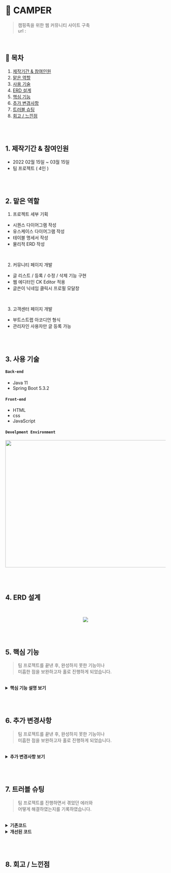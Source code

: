 # :pushpin: CAMPER
> 캠핑족을 위한 웹 커뮤니티 사이트 구축  
> url : 

</br>

## :bookmark: 목차
1. [제작기간 & 참여인원](#1-제작기간--참여인원)
2. [맡은 역할](#2-맡은-역할)
3. [사용 기술](#3-사용-기술)
4. [ERD 설계](#4-ERD-설계)
5. [핵심 기능](#5-핵심-기능)
6. [추가 변경사항](#6-추가-변경사항)
7. [트러블 슈팅](#7-트러블-슈팅)
8. [회고 / 느낀점](#8-회고--느낀점)

</br></br>

## 1. 제작기간 & 참여인원
- 2022 02월 15일 ~ 03월 15일
- 팀 프로젝트 ( 4인 )

</br></br>

## 2. 맡은 역할
1. 프로젝트 세부 기획
  - 시퀀스 다이어그램 작성
  - 유스케이스 다이어그램 작성
  - 테이블 명세서 작성
  - 물리적 ERD 작성

</br>

2. 커뮤니티 페이지 개발
  - 글 리스트 / 등록 / 수정 / 삭제 기능 구현
  - 웹 에디터인 CK Editor 적용 
  - 글쓴이 닉네임 클릭시 프로필 모달창

</br>

3. 고객센터 페이지 개발
  - 부트스트랩 아코디언 형식
  - 관리자인 사용자만 글 등록 가능

</br></br>

## 3. 사용 기술
#### `Back-end`
  - Java 11
  - Spring Boot 5.3.2

#### `Front-end`
  - HTML
  - css
  - JavaScript

#### `Develpment Environment`
<p align="center">
<img src="https://user-images.githubusercontent.com/107043926/173319952-bf310141-537e-4820-88dc-05bb27d17615.png"
     width="1000" height="400">
</p>

</br></br>

## 4. ERD 설계
<br/>
<p align="center">
<img src="https://user-images.githubusercontent.com/107043926/173349847-2f931a2d-9fdb-49c1-907f-73e442e0a997.png">
</p>

</br></br>

## 5. 핵심 기능
> 팀 프로젝트를 끝낸 후, 완성하지 못한 기능이나  
> 미흡한 점을 보완하고자 홀로 진행하게 되었습니다.

</br>

<details>
<summary><b>핵심 기능 설명 보기</b></summary>
<div markdown="1">
  
<div>
</details>
  
</br></br>


## 6. 추가 변경사항
> 팀 프로젝트를 끝낸 후, 완성하지 못한 기능이나  
> 미흡한 점을 보완하고자 홀로 진행하게 되었습니다.

</br>

<details>
<summary><b>추가 변경사항 보기</b></summary>
<div markdown="1">

### 6-1 커뮤니티 게시판 MyBatis 프레임워크로 변경
  SQL문이 프로그래밍 소스 코드로부터 완전히 분리되어 아래 3가지 기능이 향상되므로  
  변경이 필수라고 생각했고 추가 진행사항으로 결정하고 실행에 옮겼습니다.
  - 코드의 간결성
  - 유지보수성 향상
  - 이식성 향상
  
  </br>
  
  기존 프로젝트의 디렉터리구조를 Mybatis를 적용시켜 아래와 같은 디렉터리 구조로 만들었습니다.
  
  </br>
  
  <p align="center">
  <img src="https://user-images.githubusercontent.com/107043926/173869875-78432eca-94d9-4c96-88d4-de3a37f387d8.png">
  </p>
  
  </br>
  
  <p align="center">
  <img src="https://user-images.githubusercontent.com/107043926/173869968-3ba6bafc-bd90-4927-b508-43c9d492c635.png">
  </p>
    
  </br>
  
  Mybatis 프레임워크를 적용하기 위해서는 4개의 파일을 작성하고 Controller을 수정했습니다.
  <details>
  <summary><b>Mapper.xml 코드 확인 ✔️</b></summary>
  <div markdown="1">

  ~~~html
  /**
   * CommMapper.xml 코드
   */
  <?xml version="1.0" encoding="UTF-8"?>
  <!DOCTYPE mapper 
  PUBLIC "-//mybatis.org//DTD Mapper 3.0//EN" "http://mybatis.org/dtd/mybatis-3-mapper.dtd">
  <mapper namespace="com.camper.mapper.CommMapper">
      <!-- 게시판 Mapper.xml -->

      <!-- 커뮤니티 메인페이지 3개 List -->
      <select id="boardMain" parameterType="com.camper.model.BoardTO" resultType="com.camper.model.BoardTO">
          SELECT pseq
                  , title
                  , nick
                  , type
                  , date_format( wdate, '%y-%m-%d' ) wdate
          FROM p_table
          WHERE type="#{type}"
          ORDER BY pseq desc limit 0,5
      </select>


      <!-- 커뮤니티 캠핑로그 List -->
      <select id="camplogList" parameterType="com.camper.model.BoardTO" resultType="com.camper.model.BoardTO">
          SELECT pseq
                  , title
                  , nick
                  , type
                  , date_format( wdate, '%y-%m-%d' ) wdate
          FROM p_table
          WHERE type="l"
          ORDER BY pseq desc


      <!-- 커뮤니티 캠핑꿀팁 List -->
      <select id="camplogList" parameterType="com.camper.model.BoardTO" resultType="com.camper.model.BoardTO">
          SELECT pseq
                  , title
                  , nick
                  , type
                  , date_format( wdate, '%y-%m-%d' ) wdate
          FROM p_table
          WHERE type="t"
          ORDER BY pseq desc
      </select>


      <!-- 커뮤니티 캠핑가자 List -->
      <select id="camplogList" parameterType="com.camper.model.BoardTO" resultType="com.camper.model.BoardTO">
          SELECT pseq
                  , title
                  , nick
                  , type
                  , date_format( wdate, '%y-%m-%d' ) wdate
          FROM p_table
          WHERE type="g"
          ORDER BY pseq desc


      <!-- 커뮤니티 게시물 보기 -->
      <select id="viewBoard" pparameterType="com.camper.model.BoardTO">
          SELECT title
                  , nick
                  , date_format( wdate, '%y-%m-%d' ) wdate
                  , content
                  , type 
          FROM p_table 
          WHERE pseq = #{pseq}
      </select>   


      <!-- 커뮤니티 게시물 등록 -->
      <insert id="writeBoard" parameterType="com.camper.model.BoardTO">
          INSERT INTO p_table 
          VALUES( 0, #{title}, #{nick}, #{pwd}, #{content}, #{type}, now(), #{heart}, #{preply} )


      <!-- 커뮤니티 게시물 삭제 -->
      <delete id="deleteBoard" parameterType="com.camper.model.BoardTO">
          DELETE FROM p_table 
          WHERE pseq = #{pseq} AND pwd = #{pwd}
      </delete>


      <!-- 게시물 수정 -->
      <update id="modifyBoard" parameterType="com.camper.model.BoardTO">
          UPDATE p_table SET title = #{title}, content = #{content} 
          WHERE pseq = #{pseq}
      </update>


      <!-- 공지사항 List -->
      <select id="noticeList" parameterType="com.camper.model.BoardTO" resultType="com.camper.model.BoardTO">
          SELECT nseq
                  , title
                  , nick
                  , type
                  , date_format( wdate, '%y-%m-%d' ) wdate 
          FROM n_board 
          WHERE type = 'n'
          ORDER BY nseq desc
      </select>


      <!-- 공지사항 게시물 보기 -->
      <select id="noticeView" parameterType="com.camper.model.BoardTO">
          SELECT title
                  , nick
                  , date_format( wdate, '%y-%m-%d' ) wdate
                  , content
                  , type
          FROM n_board 
          WHERE nseq = #{nseq}
      </select>  


      <!-- FAQ List -->
      <select id="faqList" parameterType="com.camper.model.NboardTO" resultType="com.camper.model.NboardTO">
          SELECT nseq
                  , title
                  , nick
                  , content
                  , date_format(wdate, '%Y-%m-%d' ) wdate
          FROM n_board 
          WHERE type = 'f' 
          ORDER BY nseq desc
      </select>
  </mapper>
  ~~~

  </div>
  </details>
    
  </br>
  
  
    


  
  
  </br>
#### 6-2 구현하지 못했던 게시물 검색 기능
  프로젝트 구현 당시 다른 팀원이 검색기능을 구현 못했지만, 검색기능은 게시판 있어서  
  필수인 기능이라고 생각했고 추가 진행사항으로 결정하고 실행에 옮겼습니다.
  
  </br>
  
#### 6-3 서버 구축 및 배포
  

<div>
</details>
  
</br></br>

## 7. 트러블 슈팅
> 팀 프로젝트를 진행하면서 겪었던 에러와  
> 어떻게 해결하였는지를 기록하였습니다.

</br>

<details>
<summary><b>기존코드</b></summary>
<div markdown="1">
</div>
</details>

<details>
<summary><b>개선된 코드</b></summary>
<div markdown="1">
</div>
</details>

</br></br>

## 8. 회고 / 느낀점

</br></br>
